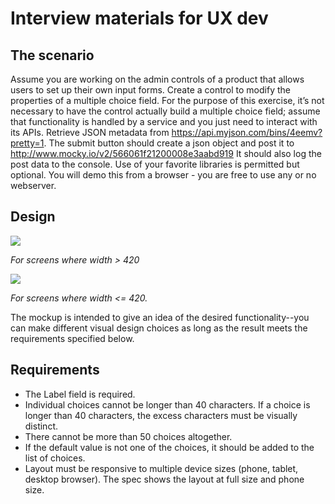 # Interview materials for UX dev
## The scenario

Assume you are working on the admin controls of a product that allows users to set up their own input forms. Create a control to modify the properties of a multiple choice field. For the purpose of this exercise, it’s not necessary to have the control actually build a multiple choice field; assume that functionality is handled by a service and you just need to interact with its APIs. Retrieve JSON metadata from https://api.myjson.com/bins/4eemv?pretty=1.  The submit button should create a json object and post it to  http://www.mocky.io/v2/566061f21200008e3aabd919  It should also log the post data to the console.
Use of your favorite libraries is permitted but optional.  You will demo this from a browser - you are free to use any or no webserver.  
## Design
![](https://github.com/ckeswani/ux-dev-interview-materials/blob/master/spec/FieldBuilderRegular.png)

*For screens where width > 420*

![](https://github.com/ckeswani/ux-dev-interview-materials/blob/master/spec/FieldBuilderCompact.png)

*For screens where width <= 420.*

The mockup is intended to give an idea of the desired functionality--you can make different visual design choices as long as the result meets the requirements specified below.

## Requirements
* The Label field is required.
* Individual choices cannot be longer than 40 characters. If a choice is longer than 40 characters, the excess characters must be visually distinct.
* There cannot be more than 50 choices altogether.
* If the default value is not one of the choices, it should be added to the list of choices.
* Layout must be responsive to multiple device sizes (phone, tablet, desktop browser).  The spec shows the layout at full size and phone size.
